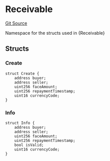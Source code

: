 # Receivable

[Git Source](https://github.com/bsostech/isle/blob/1b9b42ecc99464a07a9859078c2c7bc923a6500d/docs/contracts/reference/libraries/types)

Namespace for the structs used in {Receivable}

## Structs

### Create

```solidity
struct Create {
    address buyer;
    address seller;
    uint256 faceAmount;
    uint256 repaymentTimestamp;
    uint16 currencyCode;
}
```

### Info

```solidity
struct Info {
    address buyer;
    address seller;
    uint256 faceAmount;
    uint256 repaymentTimestamp;
    bool isValid;
    uint16 currencyCode;
}
```
